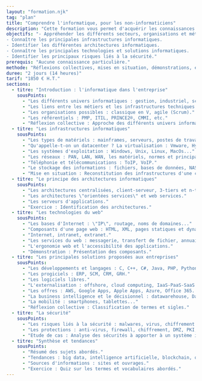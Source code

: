 ```yaml
---
layout: "formation.njk"
tag: "plan"
title: "Comprendre l'informatique, pour les non-informaticiens"
description: "Cette formation vous permet d'acquérir les connaissances essentielles en informatique pour mieux communiquer avec les experts du domaine"
objectifs: "- Appréhender les différents secteurs, organisations et métiers de l'informatique.
- Connaître les principales infrastructures informatiques.
- Identifier les différentes architectures informatiques.
- Connaître les principales technologies et solutions informatiques.
- Identifier les principaux risques liés à la sécurité."
prerequis: "Aucune connaissance particulière."
methode: "Réflexions collectives, mises en situation, démonstrations, études de cas et exercices pratiques permettant d'appliquer les concepts étudiés."
duree: "2 jours (14 heures)"
tarif: "1850 € H.T."
sections:
  - titre: "Introduction : l'informatique dans l'entreprise"
    sousPoints:
      - "Les différents univers informatiques : gestion, industriel, scientifique, embarqué..."
      - "Les liens entre les métiers et les infrastructures techniques."
      - "Les organisations possibles : classique en V, agile (Scrum)."
      - "Les référentiels : PMP, ITIL, PRINCE2®, CMMI, etc."
      - "Réflexion collective : Approche des différents univers informatiques et de leurs particularités."
  - titre: "Les infrastructures informatiques"
    sousPoints:
      - "Les types de matériels : mainframes, serveurs, postes de travail, smartphones, tablettes..."
      - "Qu'appelle-t-on un datacenter ? La virtualisation : Vmware, Hyper-V, Citrix."
      - "Les systèmes d'exploitation : Windows, Unix, Linux, MacOs..."
      - "Les réseaux : PAN, LAN, WAN, les matériels, normes et principaux protocoles."
      - "Téléphonie et télécommunications : ToIP, VoIP."
      - "Le stockage des informations : fichiers, bases de données, NAS, SAN..."
      - "Mise en situation : Reconstitution des infrastructures d'une compagnie d'assurances."
  - titre: "Le principe des architectures informatiques"
    sousPoints:
      - "Les architectures centralisées, client-serveur, 3-tiers et n-tiers."
      - "Les architectures \"orientées services\" et web services."
      - "Les serveurs d'applications."
      - "Exercice : Identification des architectures."
  - titre: "Les technologies du web"
    sousPoints:
      - "Les bases d'Internet : \"IP\", routage, noms de domaines..."
      - "Composants d'une page web : HTML, XML, pages statiques et dynamiques, cookies."
      - "Internet, intranet, extranet."
      - "Les services du web : messagerie, transfert de fichier, annuaires, moteurs de recherche..."
      - "L'ergonomie web et l'accessibilité des applications."
      - "Démonstration : Présentation des composants."
  - titre: "Les principales solutions proposées aux entreprises"
    sousPoints:
      - "Les développements et langages : C, C++, C#, Java, PHP, Python, Ruby, Julia, Basic, Cobol, etc."
      - "Les progiciels : ERP, SCM, CRM, GRH."
      - "Les logiciels libres."
      - "L'externalisation : offshore, cloud computing, IaaS-PaaS-SaaS."
      - "Les offres : AWS, Google Apps, Apple Apps, Azure, Office 365..."
      - "La business intelligence et le décisionnel : datawarehouse, Data Lake, OLAP..."
      - "La mobilité : smartphones, tablettes..."
      - "Réflexion collective : Classification de termes et sigles."
  - titre: "La sécurité"
    sousPoints:
      - "Les risques liés à la sécurité : malwares, virus, chiffrement..."
      - "Les protections : anti-virus, firewall, chiffrement, DMZ, PKI, SSO, LDAP, AD, etc."
      - "Etude de cas : Analyse des sécurités à apporter à un système informatique."
  - titre: "Synthèse et tendances"
    sousPoints:
      - "Résumé des sujets abordés."
      - "Tendances : big data, intelligence artificielle, blockchain, objets connectés, possibilités de la 5G, etc."
      - "Sources d'informations : sites et ouvrages."
      - "Exercice : Quiz sur les termes et vocabulaires abordés."
---
```

